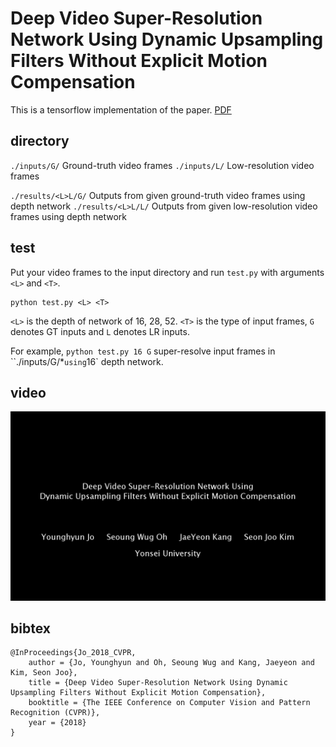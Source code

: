 # Deep Video Super-Resolution Network Using Dynamic Upsampling Filters Without Explicit Motion Compensation

This is a tensorflow implementation of the paper. [PDF](./)

## directory
`./inputs/G/` Ground-truth video frames
`./inputs/L/` Low-resolution video frames

`./results/<L>L/G/` Outputs from given ground-truth video frames using <L> depth network
`./results/<L>L/L/` Outputs from given low-resolution video frames using <L> depth network

## test
Put your video frames to the input directory and run `test.py` with arguments `<L>` and `<T>`.
```
python test.py <L> <T>
```
`<L>` is the depth of network of 16, 28, 52.
`<T>` is the type of input frames, `G` denotes GT inputs and `L` denotes LR inputs.

For example, `python test.py 16 G` super-resolve input frames in ``./inputs/G/*` using `16` depth network.

## video
[![supplementary video](./supple/title.png)](./supple/VSR_supple_crf28.mp4)

## bibtex
```
@InProceedings{Jo_2018_CVPR,
	author = {Jo, Younghyun and Oh, Seoung Wug and Kang, Jaeyeon and Kim, Seon Joo},
	title = {Deep Video Super-Resolution Network Using Dynamic Upsampling Filters Without Explicit Motion Compensation},
	booktitle = {The IEEE Conference on Computer Vision and Pattern Recognition (CVPR)},
	year = {2018}
}
```
